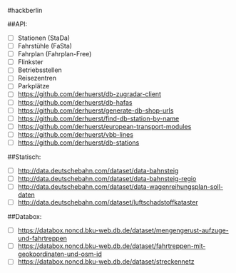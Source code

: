 #hackberlin

##API:

- [ ] Stationen (StaDa)
- [ ] Fahrstühle (FaSta)
- [ ] Fahrplan (Fahrplan-Free)
- [ ] Flinkster 
- [ ] Betriebsstellen
- [ ] Reisezentren
- [ ] Parkplätze
- [ ] https://github.com/derhuerst/db-zugradar-client
- [ ] https://github.com/derhuerst/db-hafas
- [ ] https://github.com/derhuerst/generate-db-shop-urls
- [ ] https://github.com/derhuerst/find-db-station-by-name
- [ ] https://github.com/derhuerst/european-transport-modules
- [ ] https://github.com/derhuerst/vbb-lines
- [ ] https://github.com/derhuerst/db-stations

##Statisch:
- [ ] http://data.deutschebahn.com/dataset/data-bahnsteig
- [ ] http://data.deutschebahn.com/dataset/data-bahnsteig-regio
- [ ] http://data.deutschebahn.com/dataset/data-wagenreihungsplan-soll-daten
- [ ] http://data.deutschebahn.com/dataset/luftschadstoffkataster

##Databox:
- [ ] https://databox.noncd.bku-web.db.de/dataset/mengengerust-aufzuge-und-fahrtreppen
- [ ] https://databox.noncd.bku-web.db.de/dataset/fahrtreppen-mit-geokoordinaten-und-osm-id
- [ ] https://databox.noncd.bku-web.db.de/dataset/streckennetz
